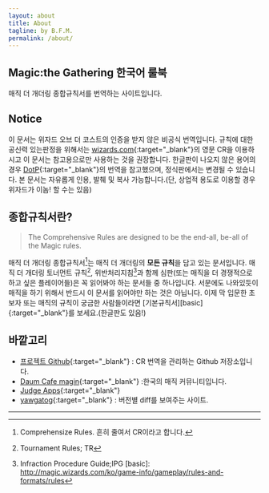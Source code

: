 ```yaml
---
layout: about
title: About
tagline: by B.F.M.
permalink: /about/
---
```

## Magic:the Gathering 한국어 룰북

매직 더 개더링 종합규칙서를 번역하는 사이트입니다.

## Notice

이 문서는 위자드 오브 더 코스트의 인증을 받지 않은 비공식 번역입니다. 규칙에 대한 공신력 있는판정을 위해서는 [wizards.com](http://magic.wizards.com/en/game-info/gameplay/rules-and-formats/rules){:target="_blank"}의 영문 CR을 이용하시고 이 문서는 참고용으로만 사용하는 것을 권장합니다.
한글판이 나오지 않은 용어의 경우 [DotP][dotp]{:target="_blank"}의 번역을 참고했으며, 정식판에서는 변경될 수 있습니다.
본 문서는 자유롭게 인용, 발췌 및 복사 가능합니다.(단, 상업적 용도로 이용할 경우 위자드가 이놈! 할 수는 있음)

[dotp]: https://namu.wiki/w/%EB%A7%A4%EC%A7%81:%20%EB%8D%94%20%EA%B0%9C%EB%8D%94%EB%A7%81%20-%20%ED%94%8C%EB%A0%88%EC%9D%B8%EC%A6%88%EC%9B%8C%EC%BB%A4%EC%9D%98%20%EA%B2%B0%ED%88%AC

## 종합규칙서란?

>The Comprehensive Rules are designed to be the end-all, be-all of the Magic rules.

매직 더 개더링 종합규칙서[^1]는 매직 더 개더링의 **모든 규칙**을 담고 있는 문서입니다. 매직 더 개더링 토너먼트 규칙[^2], 위반처리지침[^3]과 함께 심판(또는 매직을 더 경쟁적으로 하고 싶은 플레이어들)은 꼭 읽어봐야 하는 문서들 중 하나입니다. 서문에도 나와있듯이 매직을 하기 위해서 반드시 이 문서를 읽어야만 하는 것은 아닙니다. 이제 막 입문한 초보자 또는 매직의 규칙이 궁금한 사람들이라면 [기본규칙서][basic]{:target="_blank"}를 보세요.(한글판도 있음!)

[^1]: Comprehensize Rules. 흔히 줄여서 CR이라고 합니다.
[^2]: Tournament Rules; TR
[^3]: Infraction Procedure Guide;IPG
[basic]: http://magic.wizards.com/ko/game-info/gameplay/rules-and-formats/rules

## 바깥고리

 * [프로젝트 Github](https://github.com/youbeebee/kormtgcr){:target="_blank"} : CR 번역을 관리하는 Github 저장소입니다.
 * [Daum Cafe magin](http://cafe.daum.net/magin){:target="_blank"} :한국의 매직 커뮤니티입니다. 
 * [Judge Apps](http://apps.magicjudges.org){:target="_blank"} 
 * [yawgatog](http://www.yawgatog.com/resources/rules-changes){:target="_blank"} : 버전별 diff를 보여주는 사이트.

***
